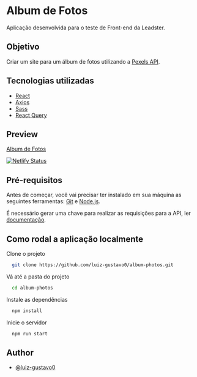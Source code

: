 # Album de Fotos  

Aplicação desenvolvida para o teste de Front-end da Leadster.

## Objetivo

Criar um site para um álbum de fotos utilizando a [Pexels API](https://www.pexels.com/api/documentation/#photos).

## Tecnologias utilizadas

- [React](https://reactjs.org/)
- [Axios](https://axios-http.com/)
- [Sass](https://sass-lang.com/)
- [React Query](https://react-query.tanstack.com/)

## Preview

[Album de Fotos](https://album-photos-app.netlify.app/)

[![Netlify Status](https://api.netlify.com/api/v1/badges/f755e04e-b824-4887-99cd-ca62655af277/deploy-status)](https://app.netlify.com/sites/jovial-varahamihira-6dbcb5/deploys)

## Pré-requisitos

Antes de começar, você vai precisar ter instalado em sua máquina as seguintes ferramentas: [Git](https://git-scm.com/) e [Node.js](https://nodejs.org/pt-br/).

É necessário gerar uma chave para realizar as requisições para a API, ler
[documentação](https://www.pexels.com/api/documentation/#authorization).

## Como rodal a aplicação localmente

Clone o projeto

```bash
  git clone https://github.com/luiz-gustavo0/album-photos.git
```

Vá até a pasta do projeto

```bash
  cd album-photos
```

Instale as dependências

```bash
  npm install
```

Inicie o servidor

```bash
  npm run start
```

## Author

- [@luiz-gustavo0](https://linkedin.com/in/luiz-gustavo0)
